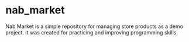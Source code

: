 # nab_market

Nab Market is a simple repository for managing store products as a demo project. It was created for practicing and improving programming skills.

